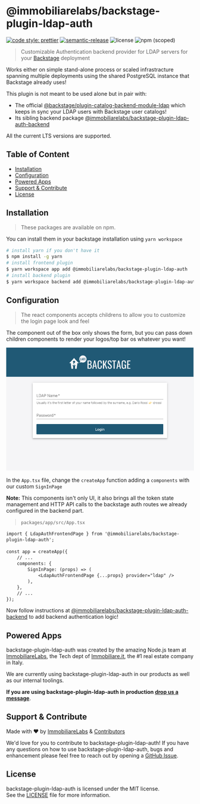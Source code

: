# @immobiliarelabs/backstage-plugin-ldap-auth

[![code style: prettier](https://img.shields.io/badge/code_style-prettier-ff69b4.svg?style=flat-square)](https://github.com/prettier/prettier?style=flat-square)
[![semantic-release](https://img.shields.io/badge/%20%20%F0%9F%93%A6%F0%9F%9A%80-semantic--release-e10079.svg?style=flat-square)](https://github.com/semantic-release/semantic-release)
![license](https://img.shields.io/github/license/immobiliare/backstage-plugin-ldap-auth?style=flat-square)
![npm (scoped)](https://img.shields.io/npm/v/@immobiliarelabs/backstage-plugin-ldap-auth?style=flat-square)

> Customizable Authentication backend provider for LDAP servers for your [Backstage](https://backstage.io/) deployment

Works either on simple stand-alone process or scaled infrastracture spanning multiple deployments using the shared PostgreSQL instance that Backstage already uses!

This plugin is not meant to be used alone but in pair with:

-   The official [@backstage/plugin-catalog-backend-module-ldap](https://www.npmjs.com/package/@backstage/plugin-catalog-backend-module-ldap) which keeps in sync your LDAP users with Backstage user catalogs!
-   Its sibling backend package [@immobiliarelabs/backstage-plugin-ldap-auth-backend](https://www.npmjs.com/package/@immobiliarelabs/backstage-plugin-ldap-auth-backend)

All the current LTS versions are supported.

## Table of Content

<!-- toc -->

-   [Installation](#installation)
-   [Configuration](#configuration)
-   [Powered Apps](#powered-apps)
-   [Support & Contribute](#support--contribute)
-   [License](#license)

<!-- tocstop -->

## Installation

> These packages are available on npm.

You can install them in your backstage installation using `yarn workspace`

```bash
# install yarn if you don't have it
$ npm install -g yarn
# install frontend plugin
$ yarn workspace app add @immobiliarelabs/backstage-plugin-ldap-auth
# install backend plugin
$ yarn workspace backend add @immobiliarelabs/backstage-plugin-ldap-auth-backend
```

## Configuration

> The react components accepts childrens to allow you to customize the login page look and feel

The component out of the box only shows the form, but you can pass down children components to render your logos/top bar os whatever you want!

<img src="./screen.png" width="600px" />

<br />

In the `App.tsx` file, change the `createApp` function adding a `components` with our custom `SignInPage`

**Note:** This components isn't only UI, it also brings all the token state management and HTTP API calls to the backstage auth routes we already configured in the backend part.

> `packages/app/src/App.tsx`

```tsx
import { LdapAuthFrontendPage } from '@immobiliarelabs/backstage-plugin-ldap-auth';

const app = createApp({
    // ...
    components: {
        SignInPage: (props) => (
            <LdapAuthFrontendPage {...props} provider="ldap" />
        ),
    },
    // ...
});
```

Now follow instructions at [@immobiliarelabs/backstage-plugin-ldap-auth-backend](../ldap-auth-backend/README.md) to add backend authentication logic!

## Powered Apps

backstage-plugin-ldap-auth was created by the amazing Node.js team at [ImmobiliareLabs](http://labs.immobiliare.it/), the Tech dept of [Immobiliare.it](https://www.immobiliare.it), the #1 real estate company in Italy.

We are currently using backstage-plugin-ldap-auth in our products as well as our internal toolings.

**If you are using backstage-plugin-ldap-auth in production [drop us a message](mailto:opensource@immobiliare.it)**.

## Support & Contribute

Made with ❤️ by [ImmobiliareLabs](https://github.com/immobiliare) & [Contributors](https://github.com/immobiliare/backstage-plugin-ldap-auth/CONTRIBUTING.md#contributors)

We'd love for you to contribute to backstage-plugin-ldap-auth!
If you have any questions on how to use backstage-plugin-ldap-auth, bugs and enhancement please feel free to reach out by opening a [GitHub Issue](https://github.com/immobiliare/backstage-plugin-ldap-auth).

## License

backstage-plugin-ldap-auth is licensed under the MIT license.  
See the [LICENSE](https://github.com/immobiliare/backstage-plugin-ldap-auth/LICENSE) file for more information.
